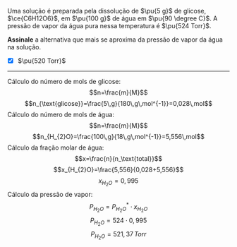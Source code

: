 Uma solução é preparada pela dissolução de $\pu{5 g}$ de glicose, $\ce{C6H12O6}$, em $\pu{100 g}$ de água em $\pu{90 \degree C}$. A pressão de vapor da água pura nessa temperatura é $\pu{524 Torr}$.

**Assinale** a alternativa que mais se aproxima da pressão de vapor da água na solução.

- [x] $\pu{520 Torr}$

---

Cálculo do número de mols de glicose:
$$n=\frac{m}{M}$$
$$n_{\text{glicose}}=\frac{5\,g}{180\,g\,mol^{-1}}=0,028\,mol$$
Cálculo do número de mols de água:
$$n=\frac{m}{M}$$
$$n_{H_{2}O}=\frac{100\,g}{18\,g\,mol^{-1}}=5,556\,mol$$
Cálculo da fração molar de água:
$$x=\frac{n}{n_\text{total}}$$
$$x_{H_{2}O}=\frac{5,556}{0,028+5,556}$$
$$x_{H_{2}O}=0,995$$
Cálculo da pressão de vapor:
$$P_{H_{2}O}=P_{H_{2}O}^{*}\cdot x_{H_{2}O}$$
$$P_{H_{2}O}=524\cdot0,995$$
$$P_{H_{2}O}=521,37\,Torr$$
